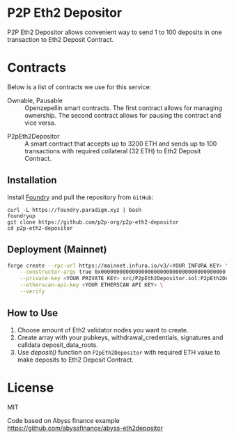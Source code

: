 P2P Eth2 Depositor
=========

P2P Eth2 Depositor allows convenient way to send 1 to 100 deposits in one transaction to Eth2 Deposit Contract.

Contracts
=========

Below is a list of contracts we use for this service:

<dl>
  <dt>Ownable, Pausable</dt>
  <dd>Openzepellin smart contracts. The first contract allows for managing ownership. The second contract allows for pausing the contract and vice versa.</dd>
</dl>

<dl>
  <dt>P2pEth2Depositor</dt>
  <dd>A smart contract that accepts up to 3200 ETH and sends up to 100 transactions with required collateral (32 ETH) to Eth2 Deposit Contract.</dd>
</dl>

Installation
------------

Install [Foundry](https://getfoundry.sh) and pull the repository from `GitHub`:

    curl -L https://foundry.paradigm.xyz | bash
    foundryup
    git clone https://github.com/p2p-org/p2p-eth2-depositor
    cd p2p-eth2-depositor

Deployment (Mainnet)
------------

```bash    
forge create --rpc-url https://mainnet.infura.io/v3/<YOUR INFURA KEY> \
    --constructor-args true 0x0000000000000000000000000000000000000000 \
    --private-key <YOUR PRIVATE KEY> src/P2pEth2Depositor.sol:P2pEth2Depositor \
    --etherscan-api-key <YOUR ETHERSCAN API KEY> \
    --verify
```

How to Use
------------

1. Choose amount of Eth2 validator nodes you want to create.
2. Create array with your pubkeys, withdrawal_credentials, signatures and calldata deposit_data_roots.
3. Use _deposit()_ function on `P2pEth2Depositor` with required ETH value to make deposits to Eth2 Deposit Contract.

License
=========

MIT

Code based on Abyss finance example https://github.com/abyssfinance/abyss-eth2depositor
